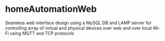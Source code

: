 # homeAutomationWeb
Seamless web interface design using a MySQL DB and LAMP server for controlling array of virtual and physical devices over web and over local Wi-Fi using MQTT and TCP protocols
